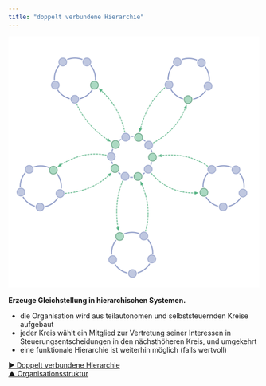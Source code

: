 ```yaml
---
title: "doppelt verbundene Hierarchie"
---
```



![right,fit](img/structural-patterns/double-linked-hierarchy.png)

**Erzeuge Gleichstellung in hierarchischen Systemen.**

- die Organisation wird aus teilautonomen und selbststeuernden Kreise aufgebaut
- jeder Kreis wählt ein Mitglied zur Vertretung seiner Interessen in Steuerungsentscheidungen in den nächsthöheren Kreis, und umgekehrt
- eine funktionale Hierarchie ist weiterhin möglich (falls wertvoll)

[&#9654; Doppelt verbundene Hierarchie](double-linked-hierarchy.html)<br/>[&#9650; Organisationsstruktur](organizational-structure.html)

